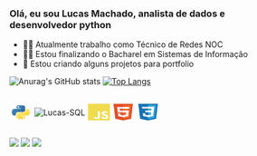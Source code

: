 ### Olá, eu sou Lucas Machado, analista de dados e desenvolvedor python

- 👨‍💻 Atualmente trabalho como Técnico de Redes NOC
- 👨‍🎓 Estou finalizando o Bacharel em Sistemas de Informação
- 📝 Estou criando alguns projetos para portfolio


<div>
  
![Anurag's GitHub stats](https://github-readme-stats.vercel.app/api?username=LucasCorreia109&show_icons=true&theme=tokyonight)
[![Top Langs](https://github-readme-stats.vercel.app/api/top-langs/?username=LucasCorreia109&layout=compact&size_weight=0.5&count_weight=0.5&theme=tokyonight)](https://github.com/LucasCorreia109/github-readme-stats)
  
</div>
  
<div style="display: inline_block"><br>
  <img align="center" alt="Lucas-Python" height="30" width="40" src="https://raw.githubusercontent.com/devicons/devicon/master/icons/python/python-original.svg">
  <img align="center" alt="Lucas-SQL" height="30" width="40" 
 src="https://cdn.jsdelivr.net/gh/devicons/devicon/icons/mysql/mysql-original.svg">
  <img align="center" alt="Lucas-Js" height="30" width="40" src="https://raw.githubusercontent.com/devicons/devicon/master/icons/javascript/javascript-plain.svg">
  <img align="center" alt="Lucas-HTML" height="30" width="40" src="https://raw.githubusercontent.com/devicons/devicon/master/icons/html5/html5-original.svg">
  <img align="center" alt="Lucas-CSS" height="30" width="40" src="https://raw.githubusercontent.com/devicons/devicon/master/icons/css3/css3-original.svg">
</div>

 ##
 
<div> 
  <a href="https://www.instagram.com/lukas__machado/" target="_blank"><img src="https://img.shields.io/badge/-Instagram-%23E4405F?style=for-the-badge&logo=instagram&logoColor=white" target="_blank"></a> 
  <a href = "mailto:lukasm109@gmail.com"><img src="https://img.shields.io/badge/-Gmail-%23333?style=for-the-badge&logo=gmail&logoColor=white" target="_blank"></a>
  <a href="https://www.linkedin.com/in/lucas-machado-23a80a122/" target="_blank"><img src="https://img.shields.io/badge/-LinkedIn-%230077B5?style=for-the-badge&logo=linkedin&logoColor=white" target="_blank"></a> 
  
</div>
